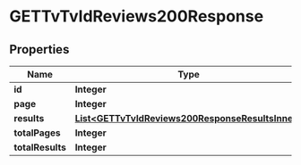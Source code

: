 

# GETTvTvIdReviews200Response


## Properties

| Name | Type | Description | Notes |
|------------ | ------------- | ------------- | -------------|
|**id** | **Integer** |  |  [optional] |
|**page** | **Integer** |  |  [optional] |
|**results** | [**List&lt;GETTvTvIdReviews200ResponseResultsInner&gt;**](GETTvTvIdReviews200ResponseResultsInner.md) |  |  [optional] |
|**totalPages** | **Integer** |  |  [optional] |
|**totalResults** | **Integer** |  |  [optional] |



